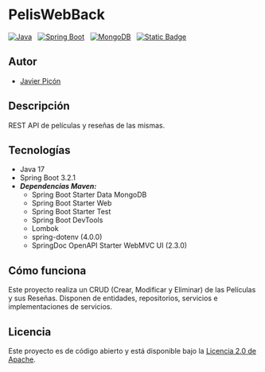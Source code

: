 # PelisWebBack

[![Java](https://img.shields.io/badge/Java-17%2B-saddlebrown?style=for-the-badge&logo=openjdk&logoColor=white&labelColor=101010)](https://docs.oracle.com/en/java/index.html) &nbsp;
[![Spring Boot](https://img.shields.io/badge/spring%20boot-3.2.1%2B-%236DB33F?style=for-the-badge&logo=springboot&logoColor=white&labelColor=101010)](https://spring.io/projects/spring-boot) &nbsp;
[![MongoDB](https://img.shields.io/badge/MongoDB-6.0+-00684A?style=for-the-badge&logo=mongodb&logoColor=white&labelColor=101010)](https://www.mongodb.com) &nbsp;
[![Static Badge](https://img.shields.io/badge/Swagger-OAS3-%2385EA2D?style=for-the-badge&logo=swagger&logoColor=%23FFFFFF&labelColor=%23000000)](https://swagger.io/)

## Autor

* [Javier Picón](https://github.com/MCPikon)

## Descripción

REST API de películas y reseñas de las mismas.

## Tecnologías

* Java 17
* Spring Boot 3.2.1
* _**Dependencias Maven:**_
    * Spring Boot Starter Data MongoDB
    * Spring Boot Starter Web
    * Spring Boot Starter Test
    * Spring Boot DevTools
    * Lombok
    * spring-dotenv (4.0.0)
    * SpringDoc OpenAPI Starter WebMVC UI (2.3.0)

## Cómo funciona

Este proyecto realiza un CRUD (Crear, Modificar y Eliminar) de las Películas y sus Reseñas. Disponen de entidades, repositorios, servicios e implementaciones de servicios.

## Licencia

Este proyecto es de código abierto y está disponible bajo la [Licencia 2.0 de Apache](LICENSE).
